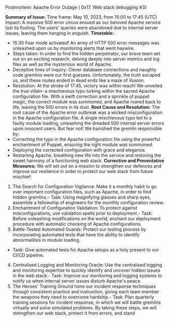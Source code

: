 Postmortem: Apache Error Outage ( 0x17. Web stack debugging #3)

**Summary of Issue:**
Time frame: May 10, 2023, from 15:00 to 17:45 (UTC)
Impact: A massive 500 error circus ensued as our beloved Apache service lost its footing. The users' queries were abandoned due to internal server issues, leaving them hanging in anguish.
**Timetable:**
- 15:30 Fear mode activated! An army of HTTP 500 error messages was unleashed upon us by monitoring alerts that went haywire.
- Steps taken: In order to find the hidden perpetrator, our brave team set out on an exciting research, delving deeply into server metrics and log files as well as the mysterious world of Apache.
- Deceptive lines of inquiry: Clever database connections and naughty code gremlins were our first guesses. Unfortunately, the truth escaped us, and these routes ended in dead ends like a maze of illusion.
- Resolution: At the stroke of 17:45, victory was within reach! We unveiled the true villain - a mischievous typo lurking within the sacred Apache configuration file. With a swift correction and a sprinkle of puppet magic, the correct module was summoned, and Apache roared back to life, leaving the 500 errors in its dust.
**Root Cause and Resolution:**
The root cause of the Apache error outbreak was a wicked misconfiguration in the Apache configuration file. A single mischievous typo led to a faulty module loading, unleashing the dreaded 500 internal server errors upon innocent users. But fear not! We banished the gremlin responsible by:
- Correcting the typo in the Apache configuration file using the powerful enchantment of Puppet, ensuring the right module was summoned.
- Deploying the corrected configuration with grace and elegance.
- Restarting Apache, breathing new life into the service and restoring the sweet harmony of a functioning web stack.
**Corrective and Preventative Measures:**
We will set out on a mission to strengthen our defences and improve our resilience in order to protect our web stack from future mischief:
1. The Search for Configuration Vigilance: Make it a monthly habit to go over important configuration files, such as Apache, in order to find hidden gremlins.- Task: Using magnifying glasses and sharp eyes, assemble a fellowship of engineers for the monthly configuration review.
2. Enchantment of Configuration Validation: To protect against misconfigurations, use validation spells prior to deployment.- Task: Before unleashing modifications on the world, enchant our deployment procedure with automatic checking of Apache configurations.
3. Battle-Tested Automated Guards: Protect our testing process by incorporating automated tests that have the ability to identify abnormalities in module loading.
- Task: Give automated tests for Apache setups as a holy present to our CI/CD pipeline.
4. Centralised Logging and Monitoring Oracle: Use the centralised logging and monitoring expertise to quickly identify and uncover hidden issues in the web stack.- Task: Improve our monitoring and logging systems to notify us when internal server issues disturb Apache's peace.
5. The Heroes' Training Ground hone our incident response techniques through consistent practice and instruction, giving each team member the weapons they need to overcome hardship.- Task: Plan quarterly training sessions for incident response, in which we will battle gremlins virtually and solve simulated problems.
By taking these steps, we will strengthen our web stack, protect it from errors, and stand
